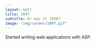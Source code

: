 ```yaml
---
layout: null
title: 1997
subtitle: Or was it 1998?
image: "img/career/1997.gif"
---
```

Started writing web applications with ASP.
